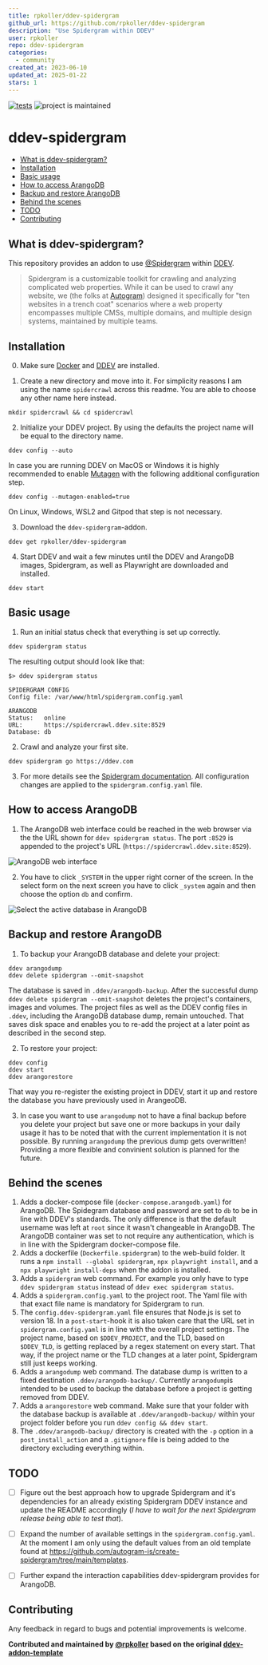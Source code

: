 ```yaml
---
title: rpkoller/ddev-spidergram
github_url: https://github.com/rpkoller/ddev-spidergram
description: "Use Spidergram within DDEV"
user: rpkoller
repo: ddev-spidergram
categories:
  - community
created_at: 2023-06-10
updated_at: 2025-01-22
stars: 1
---
```


[![tests](https://github.com/rpkoller/ddev-spidergram/actions/workflows/tests.yml/badge.svg)](https://github.com/rpkoller/ddev-spidergram/actions/workflows/tests.yml) ![project is maintained](https://img.shields.io/maintenance/yes/2024.svg)

# ddev-spidergram <!-- omit in toc -->

* [What is ddev-spidergram?](#what-is-ddev-spidergram)
* [Installation](#installation)
* [Basic usage](#basic-usage)
* [How to access ArangoDB](#how-to-access-arangodb)
* [Backup and restore ArangoDB](#backup-and-restore-arangodb)
* [Behind the scenes](#behind-the-scenes)
* [TODO](#todo)
* [Contributing](#contributing)

## What is ddev-spidergram?
This repository provides an addon to use [@Spidergram](https://github.com/autogram-is/spidergram) within [DDEV](https://ddev.readthedocs.io/).
>Spidergram is a customizable toolkit for crawling and analyzing complicated web properties.
> While it can be used to crawl any website, we (the folks at [Autogram](https://autogram.is/)) designed it specifically for "ten websites in a trench coat" scenarios where a web property encompasses multiple CMSs, multiple domains, and multiple design systems, maintained by multiple teams.


## Installation
0. Make sure [Docker](https://ddev.readthedocs.io/en/stable/users/install/docker-installation/) and [DDEV](https://ddev.readthedocs.io/en/stable/users/install/ddev-installation/) are installed.

1. Create a new directory and move into it. For simplicity reasons I am using the name `spidercrawl` across this readme. You are able to choose any other name here instead.

```
mkdir spidercrawl && cd spidercrawl
```

2. Initialize your DDEV project. By using the defaults the project name will be equal to the directory name.

```
ddev config --auto
```

In case you are running DDEV on MacOS or Windows it is highly recommended to enable [Mutagen](https://ddev.readthedocs.io/en/stable/users/install/performance/#mutagen) with the following additional configuration step.

```
ddev config --mutagen-enabled=true
```

On Linux, Windows, WSL2 and Gitpod that step is not necessary.


3. Download the `ddev-spidergram`-addon.

```
ddev get rpkoller/ddev-spidergram
```

4. Start DDEV and wait a few minutes until the DDEV and ArangoDB images, Spidergram, as well as Playwright are downloaded and installed.

```
ddev start
```


## Basic usage
1. Run an initial status check that everything is set up correctly.

```
ddev spidergram status
```

The resulting output should look like that:

```
$> ddev spidergram status

SPIDERGRAM CONFIG
Config file: /var/www/html/spidergram.config.yaml

ARANGODB
Status:   online
URL:      https://spidercrawl.ddev.site:8529
Database: db
```

2. Crawl and analyze your first site.

```
ddev spidergram go https://ddev.com
```

3. For more details see the [Spidergram documentation](https://github.com/autogram-is/spidergram/tree/main/docs). All configuration changes are applied to the `spidergram.config.yaml` file.


## How to access ArangoDB

1. The ArangoDB web interface could be reached in the web browser via the the URL shown for `ddev spidergram status`. The port `:8529` is appended to the project's URL (`https://spidercrawl.ddev.site:8529`).

![ArangoDB web interface](https://raw.githubusercontent.com/rpkoller/ddev-spidergram/main/images/arangodb_web_interface.jpg)

2. You have to click `_SYSTEM` in the upper right corner of the screen. In the select form on the next screen you have to click `_system` again and then choose the option `db` and confirm.

![Select the active database in ArangoDB](https://raw.githubusercontent.com/rpkoller/ddev-spidergram/main/images/arangodb_db_select.jpg)


## Backup and restore ArangoDB
1. To backup your ArangoDB database and delete your project:

```
ddev arangodump
ddev delete spidergram --omit-snapshot
```

The database is saved in `.ddev/arangodb-backup`. After the successful dump `ddev delete spidergram --omit-snapshot` deletes the project's containers, images and volumes. The project files as well as the DDEV config files in `.ddev`, including the ArangoDB database dump, remain untouched. That saves disk space and enables you to re-add the project at a later point as described in the second step.

2. To restore your project:

```
ddev config
ddev start
ddev arangorestore
```

That way you re-register the existing project in DDEV, start it up and restore the database you have previously used in ArangeoDB.

3. In case you want to use `arangodump` not to have a final backup before you delete your project but save one or more backups in your daily usage it has to be noted that with the current implementation it is not possible. By running `arangodump` the previous dump gets overwritten! Providing a more flexible and convinient solution is planned for the future.


## Behind the scenes
1. Adds a docker-compose file (`docker-compose.arangodb.yaml`) for ArangoDB. The Spidegram database and password are set to `db` to be in line with DDEV's standards. The only difference is that the default username was left at `root` since it wasn't changeable in ArangoDB. The ArangoDB container was set to not require any authentication, which is in line with the Spidergram docker-compose file.
1. Adds a dockerfile (`Dockerfile.spidergram`) to the web-build folder. It runs a `npm install --global spidergram`, `npx playwright install`, and a `npx playwright install-deps` when the addon is installed.
1. Adds a `spidergram` web command. For example you only have to type `ddev spidergram status` instead of `ddev exec spidergram status`.
1. Adds a `spidergram.config.yaml` to the project root. The Yaml file with that exact file name is mandatory for Spidergram to run.
1. The `config.ddev-spidergram.yaml` file ensures that Node.js is set to version 18. In a `post-start`-hook it is also taken care that the URL set in `spidergram.config.yaml` is in line with the overall project settings. The project name, based on `$DDEV_PROJECT`, and the TLD, based on `$DDEV_TLD`, is getting replaced by a regex statement on every start. That way, if the project name or the TLD changes at a later point, Spidergram still just keeps working.
1. Adds a `arangodump` web command. The database dump is written to a fixed destination `.ddev/arangodb-backup/`. Currently `arangodump`is intended to be used to backup the database before a project is getting removed from DDEV.
1. Adds a `arangorestore` web command. Make sure that your folder with the database backup is available at `.ddev/arangodb-backup/` within your project folder before you run `ddev config && ddev start`.
1. The `.ddev/arangodb-backup/` directory is created with the `-p` option in a `post_install_action` and a `.gitignore` file is being added to the directory excluding everything within.


## TODO
- [ ] Figure out the best approach how to upgrade Spidergram and it's dependencies for an already existing Spidergram DDEV instance and update the README accordingly (_I have to wait for the next Spidergram release being able to test that_).
- [ ] Expand the number of available settings in the `spidergram.config.yaml`. At the moment I am only using the default values from an old template found at https://github.com/autogram-is/create-spidergram/tree/main/templates.
- [ ] Further expand the interaction capabilities ddev-spidergram provides for ArangoDB.


## Contributing
Any feedback in regard to bugs and potential improvements is welcome.

**Contributed and maintained by [@rpkoller](https://github.com/rpkoller) based on the original [ddev-addon-template](https://github.com/ddev/ddev-addon-template)**

